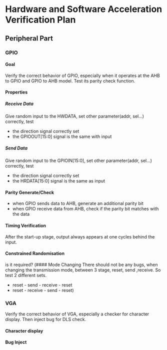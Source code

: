# Hardware and Software Acceleration Verification Plan
## Peripheral Part
### GPIO
#### Goal
Verify the correct behavior of GPIO, especially when it operates at the AHB to GPIO and GPIO to AHB model. Test its parity check function. 
#### Properties
##### Receive Data
Give random input to the HWDATA, set other parameter(addr, sel...) correctly, test 
- the direction signal correctly set
- the GPIOOUT[15:0] signal is the same with input
##### Send Data
Give random input to the GPIOIN[15:0], set other parameter(addr, sel...) correctly, test  
- the direction signal correctly set
- the HRDATA[15:0] signal is the same as input
#### Parity Generate/Check
- when GPIO sends data to AHB, generate an additional parity bit
- when GPIO receive data from AHB, check if the parity bit matches with the data
#### Timing Verification
After the start-up stage, output always appears at one cycles behind the input.

#### Constrained Randomisation


is it required?
(#### Mode Changing
There should not be any bugs, when changing the transmission mode, between 3 stage, reset, send ,receive.
So test 2 different sets.
- reset - send - receive - reset
- reset - receive - send - reset)

### VGA
Verify the correct behavior of VGA, especially a checker for character display. Then inject bug for DLS check.
#### Character display



#### Bug Inject
